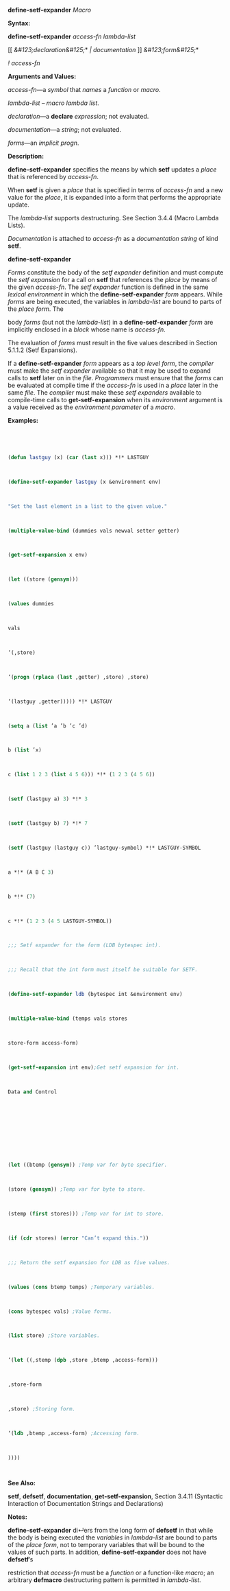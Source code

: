 **define-setf-expander** *Macro* 



**Syntax:** 



**define-setf-expander** *access-fn lambda-list* 



[[ *\&#123;declaration\&#125;*\* *| documentation* ]] *\&#123;form\&#125;*\* 



*! access-fn* 



**Arguments and Values:** 



*access-fn*—a *symbol* that *names* a *function* or *macro*. 



*lambda-list* – *macro lambda list*. 



*declaration*—a **declare** *expression*; not evaluated. 



*documentation*—a *string*; not evaluated. 



*forms*—an *implicit progn*. 



**Description:** 



**define-setf-expander** specifies the means by which **setf** updates a *place* that is referenced by *access-fn*. 



When **setf** is given a *place* that is specified in terms of *access-fn* and a new value for the *place*, it is expanded into a form that performs the appropriate update. 



The *lambda-list* supports destructuring. See Section 3.4.4 (Macro Lambda Lists). 



*Documentation* is attached to *access-fn* as a *documentation string* of kind **setf**. 







 



 



**define-setf-expander** 



*Forms* constitute the body of the *setf expander* definition and must compute the *setf expansion* for a call on **setf** that references the *place* by means of the given *access-fn*. The *setf expander* function is defined in the same *lexical environment* in which the **define-setf-expander** *form* appears. While *forms* are being executed, the variables in *lambda-list* are bound to parts of the *place form*. The 



body *forms* (but not the *lambda-list*) in a **define-setf-expander** *form* are implicitly enclosed in a *block* whose name is *access-fn*. 



The evaluation of *forms* must result in the five values described in Section 5.1.1.2 (Setf Expansions). 



If a **define-setf-expander** *form* appears as a *top level form*, the *compiler* must make the *setf expander* available so that it may be used to expand calls to **setf** later on in the *file*. *Programmers* must ensure that the *forms* can be evaluated at compile time if the *access-fn* is used in a *place* later in the same *file*. The *compiler* must make these *setf expanders* available to compile-time calls to **get-setf-expansion** when its *environment* argument is a value received as the *environment parameter* of a *macro*. 



**Examples:**
```lisp
 



(defun lastguy (x) (car (last x))) *!* LASTGUY 



(define-setf-expander lastguy (x &environment env) 



"Set the last element in a list to the given value." 



(multiple-value-bind (dummies vals newval setter getter) 



(get-setf-expansion x env) 



(let ((store (gensym))) 



(values dummies 



vals 



‘(,store) 



‘(progn (rplaca (last ,getter) ,store) ,store) 



‘(lastguy ,getter))))) *!* LASTGUY 



(setq a (list ’a ’b ’c ’d) 



b (list ’x) 



c (list 1 2 3 (list 4 5 6))) *!* (1 2 3 (4 5 6)) 



(setf (lastguy a) 3) *!* 3 



(setf (lastguy b) 7) *!* 7 



(setf (lastguy (lastguy c)) ’lastguy-symbol) *!* LASTGUY-SYMBOL 



a *!* (A B C 3) 



b *!* (7) 



c *!* (1 2 3 (4 5 LASTGUY-SYMBOL)) 



;;; Setf expander for the form (LDB bytespec int). 



;;; Recall that the int form must itself be suitable for SETF. 



(define-setf-expander ldb (bytespec int &environment env) 



(multiple-value-bind (temps vals stores 



store-form access-form) 



(get-setf-expansion int env);Get setf expansion for int. 



Data and Control 



 



 



(let ((btemp (gensym)) ;Temp var for byte specifier. 



(store (gensym)) ;Temp var for byte to store. 



(stemp (first stores))) ;Temp var for int to store. 



(if (cdr stores) (error "Can’t expand this.")) 



;;; Return the setf expansion for LDB as five values. 



(values (cons btemp temps) ;Temporary variables. 



(cons bytespec vals) ;Value forms. 



(list store) ;Store variables. 



‘(let ((,stemp (dpb ,store ,btemp ,access-form))) 



,store-form 



,store) ;Storing form. 



‘(ldb ,btemp ,access-form) ;Accessing form. 



)))) 




```
**See Also:** 



**setf**, **defsetf**, **documentation**, **get-setf-expansion**, Section 3.4.11 (Syntactic Interaction of Documentation Strings and Declarations) 



**Notes:** 



**define-setf-expander** di↵ers from the long form of **defsetf** in that while the body is being executed the *variables* in *lambda-list* are bound to parts of the *place form*, not to temporary variables that will be bound to the values of such parts. In addition, **define-setf-expander** does not have **defsetf**’s 



restriction that *access-fn* must be a *function* or a function-like *macro*; an arbitrary **defmacro** destructuring pattern is permitted in *lambda-list*. 



